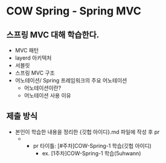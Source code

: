 # COW Spring - Spring MVC
## 스프링 MVC 대해 학습한다.
- MVC 패턴
- layerd 아키텍처
- 서블릿
- 스프링 MVC 구조
- 어노테이션/ Spring 프레임워크의 주요 어노테이션
  - 어노테이션이란?
  - 어노테이션 사용 이유



## 제출 방식
- 본인이 학습한 내용을 정리한 {깃헙 아이디}.md 파일에 작성 후 pr
	- * pr 타이틀: [#주차]COW-Spring-1 학습(깃헙 아이디)
		* ex. [1주차]COW-Spring-1 학습(5uhwann)
